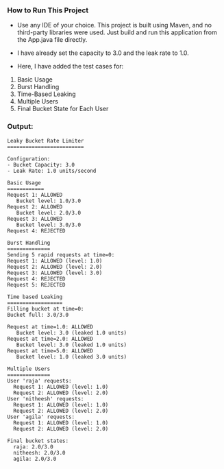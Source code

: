 

### How to Run This Project

* Use any IDE of your choice. This project is built using Maven, and no third-party libraries were used. Just build and run this application from the App.java file directly.

* I have already set the capacity to 3.0 and the leak rate to 1.0.

* Here, I have added the test cases for:

1) Basic Usage
2) Burst Handling
3) Time-Based Leaking
4) Multiple Users
5) Final Bucket State for Each User

### Output:

```shell
Leaky Bucket Rate Limiter
=========================

Configuration:
- Bucket Capacity: 3.0
- Leak Rate: 1.0 units/second

Basic Usage
============
Request 1: ALLOWED
   Bucket level: 1.0/3.0
Request 2: ALLOWED
   Bucket level: 2.0/3.0
Request 3: ALLOWED
   Bucket level: 3.0/3.0
Request 4: REJECTED

Burst Handling
==============
Sending 5 rapid requests at time=0:
Request 1: ALLOWED (level: 1.0)
Request 2: ALLOWED (level: 2.0)
Request 3: ALLOWED (level: 3.0)
Request 4: REJECTED
Request 5: REJECTED

Time based Leaking
==================
Filling bucket at time=0:
Bucket full: 3.0/3.0

Request at time=1.0: ALLOWED
   Bucket level: 3.0 (leaked 1.0 units)
Request at time=2.0: ALLOWED
   Bucket level: 3.0 (leaked 1.0 units)
Request at time=5.0: ALLOWED
   Bucket level: 1.0 (leaked 3.0 units)

Multiple Users
==============
User 'raja' requests:
  Request 1: ALLOWED (level: 1.0)
  Request 2: ALLOWED (level: 2.0)
User 'nitheesh' requests:
  Request 1: ALLOWED (level: 1.0)
  Request 2: ALLOWED (level: 2.0)
User 'agila' requests:
  Request 1: ALLOWED (level: 1.0)
  Request 2: ALLOWED (level: 2.0)

Final bucket states:
  raja: 2.0/3.0
  nitheesh: 2.0/3.0
  agila: 2.0/3.0
```
